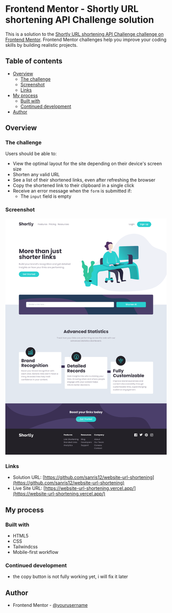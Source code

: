 # Frontend Mentor - Shortly URL shortening API Challenge solution

This is a solution to the [Shortly URL shortening API Challenge challenge on Frontend Mentor](https://www.frontendmentor.io/challenges/url-shortening-api-landing-page-2ce3ob-G). Frontend Mentor challenges help you improve your coding skills by building realistic projects.

## Table of contents

- [Overview](#overview)
  - [The challenge](#the-challenge)
  - [Screenshot](#screenshot)
  - [Links](#links)
- [My process](#my-process)
  - [Built with](#built-with)
  - [Continued development](#continued-development)
- [Author](#author)

## Overview

### The challenge

Users should be able to:

- View the optimal layout for the site depending on their device's screen size
- Shorten any valid URL
- See a list of their shortened links, even after refreshing the browser
- Copy the shortened link to their clipboard in a single click
- Receive an error message when the `form` is submitted if:
  - The `input` field is empty

### Screenshot

![](./screenshot/sc.png)

### Links

- Solution URL: [https://github.com/sanris12/website-url-shortening](https://github.com/sanris12/website-url-shortening)
- Live Site URL: [https://website-url-shortening.vercel.app/](https://website-url-shortening.vercel.app/)

## My process

### Built with

- HTML5
- CSS
- Tailwindcss
- Mobile-first workflow

### Continued development

- the copy button is not fully working yet, i will fix it later

## Author

- Frontend Mentor - [@yourusername](https://www.frontendmentor.io/profile/yourusername)
